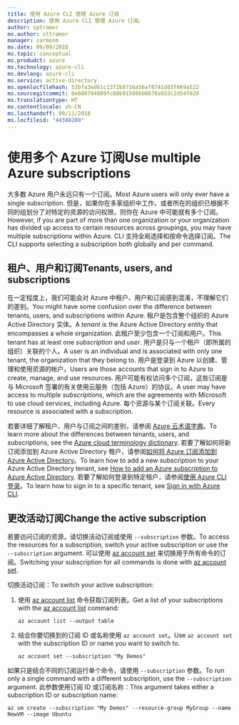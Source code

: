 ```yaml
---
title: 使用 Azure CLI 管理 Azure 订阅
description: 使用 Azure CLI 管理 Azure 订阅。
author: sptramer
ms.author: sttramer
manager: carmonm
ms.date: 09/09/2018
ms.topic: conceptual
ms.produdct: azure
ms.technology: azure-cli
ms.devlang: azure-cli
ms.service: active-directory
ms.openlocfilehash: 53bfa3ed61c13f2b8716a56af8741d03f669a522
ms.sourcegitcommit: 0e688704889fc88b91588bb6678a933c2d54f020
ms.translationtype: HT
ms.contentlocale: zh-CN
ms.lasthandoff: 09/11/2018
ms.locfileid: "44388280"
---
```

# <a name="use-multiple-azure-subscriptions"></a><span data-ttu-id="4e1b9-103">使用多个 Azure 订阅</span><span class="sxs-lookup"><span data-stu-id="4e1b9-103">Use multiple Azure subscriptions</span></span>

<span data-ttu-id="4e1b9-104">大多数 Azure 用户永远只有一个订阅。</span><span class="sxs-lookup"><span data-stu-id="4e1b9-104">Most Azure users will only ever have a single subscription.</span></span> <span data-ttu-id="4e1b9-105">但是，如果你在多家组织中工作，或者所在的组织已根据不同的组划分了对特定的资源的访问权限，则你在 Azure 中可能就有多个订阅。</span><span class="sxs-lookup"><span data-stu-id="4e1b9-105">However, if you are part of more than one organization or your organization has divided up access to certain resources across groupings, you may have multiple subscriptions within Azure.</span></span> <span data-ttu-id="4e1b9-106">CLI 支持全局选择和按命令选择订阅。</span><span class="sxs-lookup"><span data-stu-id="4e1b9-106">The CLI supports selecting a subscription both globally and per command.</span></span>

## <a name="tenants-users-and-subscriptions"></a><span data-ttu-id="4e1b9-107">租户、用户和订阅</span><span class="sxs-lookup"><span data-stu-id="4e1b9-107">Tenants, users, and subscriptions</span></span>

<span data-ttu-id="4e1b9-108">在一定程度上，我们可能会对 Azure 中租户、用户和订阅感到混淆，不理解它们的差别。</span><span class="sxs-lookup"><span data-stu-id="4e1b9-108">You might have some confusion over the difference between tenants, users, and subscriptions within Azure.</span></span> <span data-ttu-id="4e1b9-109">租户是包含整个组织的 Azure Active Directory 实体。</span><span class="sxs-lookup"><span data-stu-id="4e1b9-109">A _tenant_ is the Azure Active Directory entity that encompasses a whole organization.</span></span> <span data-ttu-id="4e1b9-110">此租户至少包含一个订阅和用户。</span><span class="sxs-lookup"><span data-stu-id="4e1b9-110">This tenant has at least one _subscription_ and _user_.</span></span> <span data-ttu-id="4e1b9-111">用户是只与一个租户（即所属的组织）关联的个人。</span><span class="sxs-lookup"><span data-stu-id="4e1b9-111">A user is an individual and is associated with only one tenant, the organization that they belong to.</span></span> <span data-ttu-id="4e1b9-112">用户是登录到 Azure 以创建、管理和使用资源的帐户。</span><span class="sxs-lookup"><span data-stu-id="4e1b9-112">Users are those accounts that sign in to Azure to create, manage, and use resources.</span></span>
<span data-ttu-id="4e1b9-113">用户可能有权访问多个订阅，这些订阅是与 Microsoft 签署的有关使用云服务（包括 Azure）的协议。</span><span class="sxs-lookup"><span data-stu-id="4e1b9-113">A user may have access to multiple _subscriptions_, which are the agreements with Microsoft to use cloud services, including Azure.</span></span> <span data-ttu-id="4e1b9-114">每个资源与某个订阅关联。</span><span class="sxs-lookup"><span data-stu-id="4e1b9-114">Every resource is associated with a subscription.</span></span>

<span data-ttu-id="4e1b9-115">若要详细了解租户、用户与订阅之间的差别，请参阅 [Azure 云术语字典](/azure/azure-glossary-cloud-terminology)。</span><span class="sxs-lookup"><span data-stu-id="4e1b9-115">To learn more about the differences between tenants, users, and subscriptions, see the [Azure cloud terminology dictionary](/azure/azure-glossary-cloud-terminology).</span></span>  <span data-ttu-id="4e1b9-116">若要了解如何将新订阅添加到 Azure Active Directory 租户，请参阅[如何将 Azure 订阅添加到 Azure Active Directory](/azure/active-directory/active-directory-how-subscriptions-associated-directory)。</span><span class="sxs-lookup"><span data-stu-id="4e1b9-116">To learn how to add a new subscription to your Azure Active Directory tenant, see [How to add an Azure subscription to Azure Active Directory](/azure/active-directory/active-directory-how-subscriptions-associated-directory).</span></span>
<span data-ttu-id="4e1b9-117">若要了解如何登录到特定租户，请参阅[使用 Azure CLI 登录](/cli/azure/authenticate-azure-cli)。</span><span class="sxs-lookup"><span data-stu-id="4e1b9-117">To learn how to sign in to a specific tenant, see [Sign in with Azure CLI](/cli/azure/authenticate-azure-cli).</span></span>

## <a name="change-the-active-subscription"></a><span data-ttu-id="4e1b9-118">更改活动订阅</span><span class="sxs-lookup"><span data-stu-id="4e1b9-118">Change the active subscription</span></span> 

<span data-ttu-id="4e1b9-119">若要访问订阅的资源，请切换活动订阅或使用 `--subscription` 参数。</span><span class="sxs-lookup"><span data-stu-id="4e1b9-119">To access the resources for a subscription, switch your active subscription or use the `--subscription` argument.</span></span> <span data-ttu-id="4e1b9-120">可以使用 [az account set](/cli/azure/account#az-account-set) 来切换用于所有命令的订阅。</span><span class="sxs-lookup"><span data-stu-id="4e1b9-120">Switching your subscription for all commands is done with [az account set](/cli/azure/account#az-account-set).</span></span>

<span data-ttu-id="4e1b9-121">切换活动订阅：</span><span class="sxs-lookup"><span data-stu-id="4e1b9-121">To switch your active subscription:</span></span>

1. <span data-ttu-id="4e1b9-122">使用 [az account list](/cli/azure/account#az-account-list) 命令获取订阅列表。</span><span class="sxs-lookup"><span data-stu-id="4e1b9-122">Get a list of your subscriptions with the [az account list](/cli/azure/account#az-account-list) command:</span></span>

    ```azurecli-interactive
    az account list --output table
    ```
2. <span data-ttu-id="4e1b9-123">结合你要切换到的订阅 ID 或名称使用 `az account set`。</span><span class="sxs-lookup"><span data-stu-id="4e1b9-123">Use `az account set` with the subscription ID or name you want to switch to.</span></span>

    ```azurecli-interactive
    az account set --subscription "My Demos"
    ```

<span data-ttu-id="4e1b9-124">如果只是结合不同的订阅运行单个命令，请使用 `--subscription` 参数。</span><span class="sxs-lookup"><span data-stu-id="4e1b9-124">To run only a single command with a different subscription, use the `--subscription` argument.</span></span> <span data-ttu-id="4e1b9-125">此参数使用订阅 ID 或订阅名称：</span><span class="sxs-lookup"><span data-stu-id="4e1b9-125">This argument takes either a subscription ID or subscription name:</span></span>

```azurecli-interactive
az vm create --subscription "My Demos" --resource-group MyGroup --name NewVM --image Ubuntu
```
